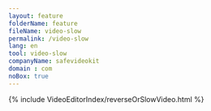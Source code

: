 ```yaml
---
layout: feature
folderName: feature
fileName: video-slow
permalink: /video-slow
lang: en
tool: video-slow
companyName: safevideokit
domain : com
noBox: true
---
```


{% include VideoEditorIndex/reverseOrSlowVideo.html %}

   
